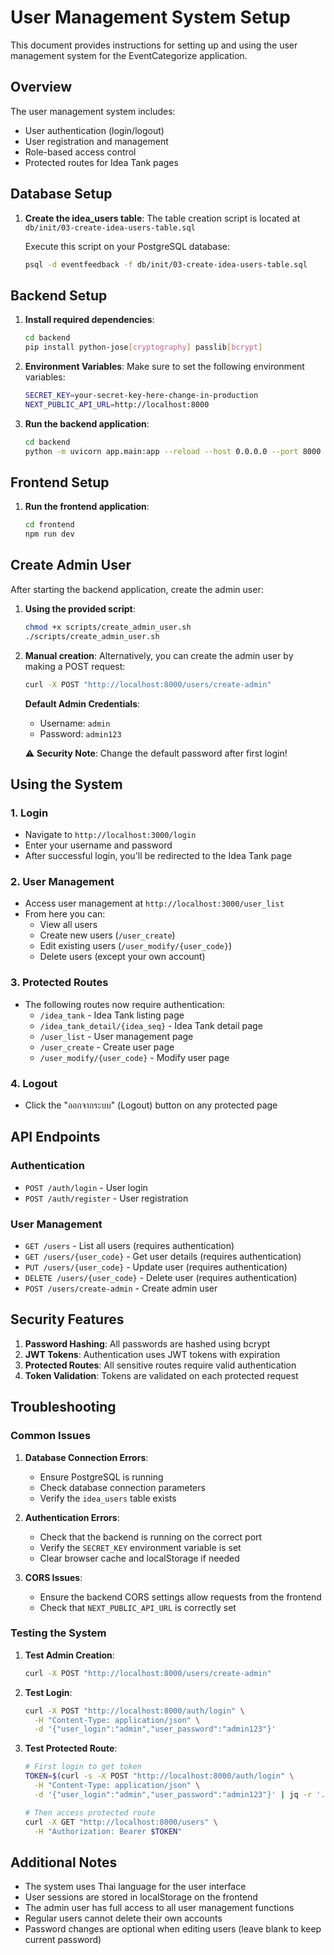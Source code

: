 # User Management System Setup

This document provides instructions for setting up and using the user management system for the EventCategorize application.

## Overview

The user management system includes:
- User authentication (login/logout)
- User registration and management
- Role-based access control
- Protected routes for Idea Tank pages

## Database Setup

1. **Create the idea_users table**:
   The table creation script is located at `db/init/03-create-idea-users-table.sql`
   
   Execute this script on your PostgreSQL database:
   ```bash
   psql -d eventfeedback -f db/init/03-create-idea-users-table.sql
   ```

## Backend Setup

1. **Install required dependencies**:
   ```bash
   cd backend
   pip install python-jose[cryptography] passlib[bcrypt]
   ```

2. **Environment Variables**:
   Make sure to set the following environment variables:
   ```bash
   SECRET_KEY=your-secret-key-here-change-in-production
   NEXT_PUBLIC_API_URL=http://localhost:8000
   ```

3. **Run the backend application**:
   ```bash
   cd backend
   python -m uvicorn app.main:app --reload --host 0.0.0.0 --port 8000
   ```

## Frontend Setup

1. **Run the frontend application**:
   ```bash
   cd frontend
   npm run dev
   ```

## Create Admin User

After starting the backend application, create the admin user:

1. **Using the provided script**:
   ```bash
   chmod +x scripts/create_admin_user.sh
   ./scripts/create_admin_user.sh
   ```

2. **Manual creation**:
   Alternatively, you can create the admin user by making a POST request:
   ```bash
   curl -X POST "http://localhost:8000/users/create-admin"
   ```

   **Default Admin Credentials**:
   - Username: `admin`
   - Password: `admin123`

   ⚠️ **Security Note**: Change the default password after first login!

## Using the System

### 1. Login
- Navigate to `http://localhost:3000/login`
- Enter your username and password
- After successful login, you'll be redirected to the Idea Tank page

### 2. User Management
- Access user management at `http://localhost:3000/user_list`
- From here you can:
  - View all users
  - Create new users (`/user_create`)
  - Edit existing users (`/user_modify/{user_code}`)
  - Delete users (except your own account)

### 3. Protected Routes
- The following routes now require authentication:
  - `/idea_tank` - Idea Tank listing page
  - `/idea_tank_detail/{idea_seq}` - Idea Tank detail page
  - `/user_list` - User management page
  - `/user_create` - Create user page
  - `/user_modify/{user_code}` - Modify user page

### 4. Logout
- Click the "ออกจากระบบ" (Logout) button on any protected page

## API Endpoints

### Authentication
- `POST /auth/login` - User login
- `POST /auth/register` - User registration

### User Management
- `GET /users` - List all users (requires authentication)
- `GET /users/{user_code}` - Get user details (requires authentication)
- `PUT /users/{user_code}` - Update user (requires authentication)
- `DELETE /users/{user_code}` - Delete user (requires authentication)
- `POST /users/create-admin` - Create admin user

## Security Features

1. **Password Hashing**: All passwords are hashed using bcrypt
2. **JWT Tokens**: Authentication uses JWT tokens with expiration
3. **Protected Routes**: All sensitive routes require valid authentication
4. **Token Validation**: Tokens are validated on each protected request

## Troubleshooting

### Common Issues

1. **Database Connection Errors**:
   - Ensure PostgreSQL is running
   - Check database connection parameters
   - Verify the `idea_users` table exists

2. **Authentication Errors**:
   - Check that the backend is running on the correct port
   - Verify the `SECRET_KEY` environment variable is set
   - Clear browser cache and localStorage if needed

3. **CORS Issues**:
   - Ensure the backend CORS settings allow requests from the frontend
   - Check that `NEXT_PUBLIC_API_URL` is correctly set

### Testing the System

1. **Test Admin Creation**:
   ```bash
   curl -X POST "http://localhost:8000/users/create-admin"
   ```

2. **Test Login**:
   ```bash
   curl -X POST "http://localhost:8000/auth/login" \
     -H "Content-Type: application/json" \
     -d '{"user_login":"admin","user_password":"admin123"}'
   ```

3. **Test Protected Route**:
   ```bash
   # First login to get token
   TOKEN=$(curl -s -X POST "http://localhost:8000/auth/login" \
     -H "Content-Type: application/json" \
     -d '{"user_login":"admin","user_password":"admin123"}' | jq -r '.token')
   
   # Then access protected route
   curl -X GET "http://localhost:8000/users" \
     -H "Authorization: Bearer $TOKEN"
   ```

## Additional Notes

- The system uses Thai language for the user interface
- User sessions are stored in localStorage on the frontend
- The admin user has full access to all user management functions
- Regular users cannot delete their own accounts
- Password changes are optional when editing users (leave blank to keep current password)